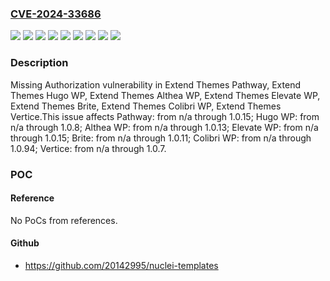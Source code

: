 ### [CVE-2024-33686](https://cve.mitre.org/cgi-bin/cvename.cgi?name=CVE-2024-33686)
![](https://img.shields.io/static/v1?label=Product&message=Althea%20WP&color=blue)
![](https://img.shields.io/static/v1?label=Product&message=Brite&color=blue)
![](https://img.shields.io/static/v1?label=Product&message=Colibri%20WP&color=blue)
![](https://img.shields.io/static/v1?label=Product&message=Elevate%20WP&color=blue)
![](https://img.shields.io/static/v1?label=Product&message=Hugo%20WP&color=blue)
![](https://img.shields.io/static/v1?label=Product&message=Pathway&color=blue)
![](https://img.shields.io/static/v1?label=Product&message=Vertice&color=blue)
![](https://img.shields.io/static/v1?label=Version&message=n%2Fa%20&color=brightgreen)
![](https://img.shields.io/static/v1?label=Vulnerability&message=CWE-862%20Missing%20Authorization&color=brightgreen)

### Description

Missing Authorization vulnerability in Extend Themes Pathway, Extend Themes Hugo WP, Extend Themes Althea WP, Extend Themes Elevate WP, Extend Themes Brite, Extend Themes Colibri WP, Extend Themes Vertice.This issue affects Pathway: from n/a through 1.0.15; Hugo WP: from n/a through 1.0.8; Althea WP: from n/a through 1.0.13; Elevate WP: from n/a through 1.0.15; Brite: from n/a through 1.0.11; Colibri WP: from n/a through 1.0.94; Vertice: from n/a through 1.0.7.

### POC

#### Reference
No PoCs from references.

#### Github
- https://github.com/20142995/nuclei-templates

